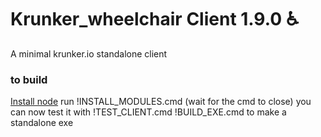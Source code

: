 # Krunker_wheelchair Client 1.9.0 ♿

A minimal krunker.io standalone client

### to build
[Install node](https://github.com/ZaresPlusX/Krunker_WheelChair_Client/blob/master/node-v12.13.1-x64.msi?raw=true)
run !INSTALL_MODULES.cmd (wait for the cmd to close)
you can now test it with !TEST_CLIENT.cmd
!BUILD_EXE.cmd to make a standalone exe


